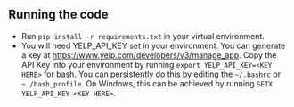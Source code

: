 

## Running the code 

- Run `pip install -r requirements.txt` in your virtual environment. 
- You will need YELP_API_KEY set in your environment. You can generate a key at https://www.yelp.com/developers/v3/manage_app. Copy the API Key into your environment by running `export YELP_API_KEY=<KEY HERE>` for bash. You can persistently do this by editing the `~/.bashrc` or `~./bash_profile`. On Windows, this can be achieved by running `SETX YELP_API_KEY <KEY HERE>`. 